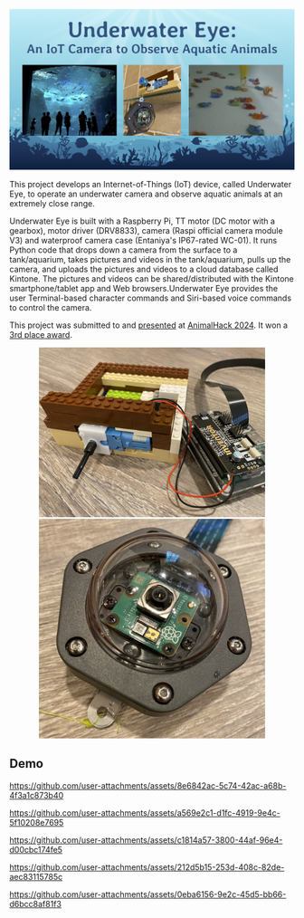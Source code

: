 <p align="center">
  <img src="images/logo.jpg" width="700">
</p>

This project develops an Internet-of-Things (IoT) device, called Underwater Eye, to operate an underwater camera and observe aquatic animals at an extremely close range. 

Underwater Eye is built with a Raspberry Pi, TT motor (DC motor with a gearbox), motor driver (DRV8833), camera (Raspi official camera module V3) and waterproof camera case (Entaniya's IP67-rated WC-01). It runs Python code that drops down a camera from the surface to a tank/aquarium, takes pictures and videos in the tank/aquarium, pulls up the camera, and uploads the pictures and videos to a cloud database called Kintone. The pictures and videos can be shared/distributed with the Kintone smartphone/tablet app and Web browsers.Underwater Eye provides the user Terminal-based character commands and Siri-based voice commands to control the camera. 

This project was submitted to and [presented](https://docs.google.com/presentation/d/1KNhN7ShHcGSk7iFHiuPwgqconxKm5Qjb4S5TJCN5uVg/edit?usp=sharing) at [AnimalHack 2024](https://animalhack.org/ah24/). It won a [3rd place award](https://animalhack2024.devpost.com/project-gallery). 

<p align="center">
  <img src="images/hw-assembly.jpg" width="400"><br>
  <img src="images/camera.jpg" width="400">
</p>



## Demo

https://github.com/user-attachments/assets/8e6842ac-5c74-42ac-a68b-4f3a1c873b40

https://github.com/user-attachments/assets/a569e2c1-d1fc-4919-9e4c-5f10208e7695

https://github.com/user-attachments/assets/c1814a57-3800-44af-96e4-d00cbc174fe5

https://github.com/user-attachments/assets/212d5b15-253d-408c-82de-aec83115785c

https://github.com/user-attachments/assets/0eba6156-9e2c-45d5-bb66-d6bcc8af81f3


